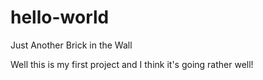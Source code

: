 # hello-world
Just Another Brick in the Wall

Well this is my first project and I think it's going rather well!
